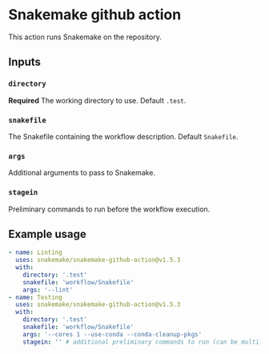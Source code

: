 # Snakemake github action

This action runs Snakemake on the repository.

## Inputs

### `directory`

**Required** The working directory to use. Default `.test`.

### `snakefile`

The Snakefile containing the workflow description. Default `Snakefile`.

### `args`

Additional arguments to pass to Snakemake.

### `stagein`

Preliminary commands to run before the workflow execution.

## Example usage

```yaml
- name: Linting
  uses: snakemake/snakemake-github-action@v1.5.3
  with:
    directory: '.test'
    snakefile: 'workflow/Snakefile'
    args: '--lint'
- name: Testing
  uses: snakemake/snakemake-github-action@v1.5.3
  with:
    directory: '.test'
    snakefile: 'workflow/Snakefile'
    args: '--cores 1 --use-conda --conda-cleanup-pkgs'
    stagein: '' # additional preliminary commands to run (can be multiline)
```

